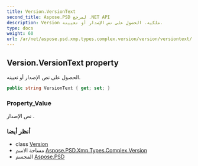 ```yaml
---
title: Version.VersionText
second_title: Aspose.PSD لمرجع .NET API
description: Version ملكية. الحصول على نص الإصدار أو تعيينه.
type: docs
weight: 60
url: /ar/net/aspose.psd.xmp.types.complex.version/version/versiontext/
---
```

## Version.VersionText property

الحصول على نص الإصدار أو تعيينه.

```csharp
public string VersionText { get; set; }
```

### Property_Value

نص الإصدار .

### أنظر أيضا

* class [Version](../)
* مساحة الاسم [Aspose.PSD.Xmp.Types.Complex.Version](../../version/)
* المجسم [Aspose.PSD](../../../)


